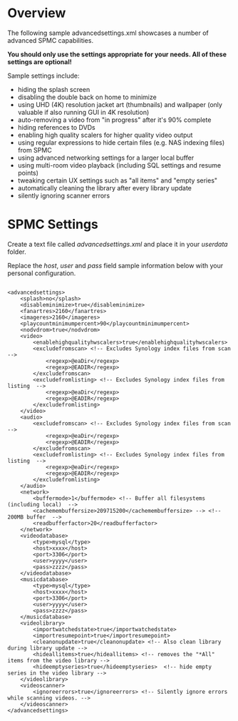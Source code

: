 # Overview
The following sample advancedsettings.xml showcases a number of advanced SPMC capabilities. 

**You should only use the settings appropriate for your needs. All of these settings are optional!**

Sample settings include:

* hiding the splash screen
* disabling the double back on home to minimize
* using UHD (4K) resolution jacket art (thumbnails) and wallpaper (only valuable if also running GUI in 4K resolution)
* auto-removing a video from "in progress" after it's 90% complete
* hiding references to DVDs
* enabling high quality scalers for higher quality video output
* using regular expressions to hide certain files (e.g. NAS indexing files) from SPMC
* using advanced networking settings for a larger local buffer
* using multi-room video playback (including SQL settings and resume points)
* tweaking certain UX settings such as "all items" and "empty series"
* automatically cleaning the library after every library update
* silently ignoring scanner errors


# SPMC Settings
Create a text file called _advancedsettings.xml_ and place it in your _userdata_ folder.

Replace the _host_, _user_ and _pass_ field sample information below with your personal configuration.

```

<advancedsettings>
	<splash>no</splash>
    <disableminimize>true</disableminimize>
    <fanartres>2160</fanartres>
	<imageres>2160</imageres>
	<playcountminimumpercent>90</playcountminimumpercent>
	<nodvdrom>true</nodvdrom>
	<video>
	    <enablehighqualityhwscalers>true</enablehighqualityhwscalers>
		<excludefromscan> <!-- Excludes Synology index files from scan  -->
			<regexp>@eaDir</regexp>
			<regexp>@EADIR</regexp>
		</excludefromscan>
		<excludefromlisting> <!-- Excludes Synology index files from listing  -->
			<regexp>@eaDir</regexp>
			<regexp>@EADIR</regexp>
		</excludefromlisting>
	</video>
	<audio>
		<excludefromscan> <!-- Excludes Synology index files from scan  -->
			<regexp>@eaDir</regexp>
			<regexp>@EADIR</regexp>
		</excludefromscan>
		<excludefromlisting> <!-- Excludes Synology index files from listing  -->
			<regexp>@eaDir</regexp>
			<regexp>@EADIR</regexp>
		</excludefromlisting>
	</audio>
	<network>
   		<buffermode>1</buffermode> <!-- Buffer all filesystems (including local)  -->
   		<cachemembuffersize>209715200</cachemembuffersize> --> <!-- 200MB buffer  -->
	    <readbufferfactor>20</readbufferfactor>
	</network>
    <videodatabase>
        <type>mysql</type>
        <host>xxxx</host>
        <port>3306</port>
        <user>yyyy</user>
        <pass>zzzz</pass>
    </videodatabase> 
    <musicdatabase>
        <type>mysql</type>
        <host>xxxx</host>
        <port>3306</port>
        <user>yyyy</user>
        <pass>zzzz</pass>
    </musicdatabase>
	<videolibrary>
		<importwatchedstate>true</importwatchedstate>
		<importresumepoint>true</importresumepoint>
  		<cleanonupdate>true</cleanonupdate> <!-- Also clean library during library update -->
		<hideallitems>true</hideallitems> <!-- removes the "*All" items from the video library -->
   		<hideemptyseries>true</hideemptyseries>  <!-- hide empty series in the video library -->
	</videolibrary>
	<videoscanner>
   		<ignoreerrors>true</ignoreerrors> <!-- Silently ignore errors while scanning videos. -->
	</videoscanner>
</advancedsettings>
```

